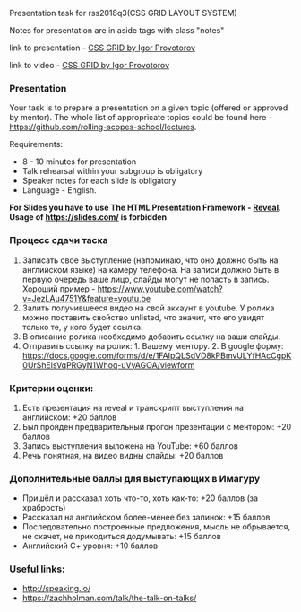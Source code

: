 Presentation task for rss2018q3(CSS GRID LAYOUT SYSTEM)

Notes for presentation are in aside tags with class "notes"

link to presentation - [CSS GRID by Igor Provotorov](https://igor-provotorov.github.io/presentation/)

link to video - [CSS GRID by Igor Provotorov](https://www.youtube.com/watch?v=YwovNLMAKBQ)

### Presentation
Your task is to prepare a presentation on a given topic (offered or approved by mentor). The whole list of appropricate topics could be found here - https://github.com/rolling-scopes-school/lectures.

Requirements:
* 8 - 10 minutes for presentation
* Talk rehearsal within your subgroup is obligatory
* Speaker notes for each slide is obligatory
* Language - English.

**For Slides you have to use The HTML Presentation Framework  - [Reveal](https://github.com/hakimel/reveal.js/)**.
**Usage of https://slides.com/ is forbidden**

### Процесс сдачи таска
  1. Записать свое выступление (напоминаю, что оно должно быть на английском языке) на камеру телефона. На записи должно быть в первую очередь ваше лицо, слайды могут не попасть в запись. Хороший пример - https://www.youtube.com/watch?v=JezLAu4751Y&feature=youtu.be
  2. Залить получившееся видео на свой аккаунт в youtube. У ролика можно поставить свойство unlisted, что значит, что его увидят только те, у кого будет ссылка. 
  3. В описание ролика необходимо добавить ссылку на ваши слайды.
  4. Отправить ссылку на ролик:
         1. Вашему ментору.
         2. В google форму: https://docs.google.com/forms/d/e/1FAIpQLSdVD8kPBmvULYfHAcCgpK0UrShElsVqPRGyN1Whoq-uVyAGOA/viewform
  
 ###  Критерии оценки:
  1. Есть презентация на reveal и транскрипт выступления на английском:  +20 баллов
  2. Был пройден предварительный прогон презентации с ментором: +20 баллов
  3. Запись выступления выложена на YouTube: +60 баллов
  4. Речь понятная, на видео видны слайды: +20 баллов
  
 ### Дополнительные баллы для выступающих в Имагуру 
   * Пришёл и рассказал хоть что-то, хоть как-то: +20 баллов (за храбрость)
   * Рассказал на английском более-менее без запинок: +15 баллов
   * Последовательно построенные предложения, мысль не обрывается, не скачет, не приходиться додумывать: +15 баллов
   * Английский С+ уровня: +10 баллов

 
### Useful links:
* http://speaking.io/
* https://zachholman.com/talk/the-talk-on-talks/
